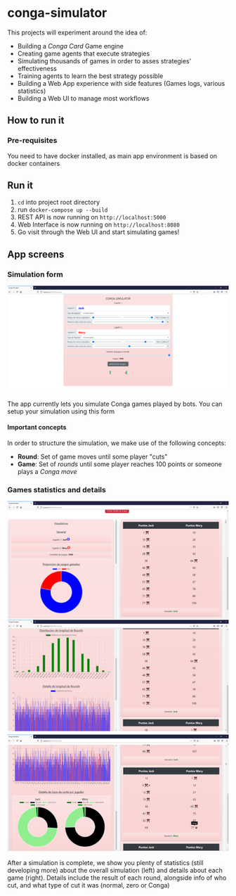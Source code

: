 # conga-simulator

This projects will experiment around the idea of:
- Building a *Conga Card* Game engine
- Creating game agents that execute strategies
- Simulating thousands of games in order to asses strategies' effectiveness
- Training agents to learn the best strategy possible
- Building a Web App experience with side features (Games logs, various statistics)
- Building a Web UI to manage most workflows


## How to run it

### Pre-requisites

You need to have docker installed, as main app environment is based on docker containers

## Run it

1. `cd` into project root directory
1. run `docker-compose up --build`
1. REST API is now running on `http://localhost:5000`
1. Web Interface is now running on `http://localhost:8080`
1. Go visit through the Web UI and start simulating games!


## App screens

### Simulation form

![alt text](./docs/img/simulate-games-form.PNG "Simulation Form Screen")

The app currently lets you simulate Conga games played by bots. You can setup your simulation using this form
 
 #### Important concepts

 In order to structure the simulation, we make use of the following concepts:

 - **Round**: Set of game moves until some player "cuts"
 - **Game**: Set of *rounds* until some player reaches 100 points or someone plays a *Conga move*


 ### Games statistics and details

![alt text](./docs/img/statistics-top-games-detail.PNG "Simulation Statistics and Games")
![alt text](./docs/img/statistics-middle.PNG "Simulation Statistics and Games")
![alt text](./docs/img/statistics-bottom-conga-game.PNG "Simulation Statistics and Games")

After a simulation is complete, we show you plenty of statistics (still developing more) about the overall simulation (left) and details about each game (right).
Details include the result of each round, alongside info of who cut, and what type of cut it was (normal, zero or Conga)